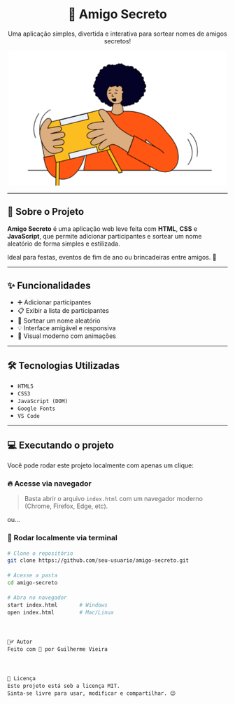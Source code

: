 <h1 align="center">🎁 Amigo Secreto</h1>
<p align="center">Uma aplicação simples, divertida e interativa para sortear nomes de amigos secretos!</p>

<p align="center">
  <img src="assets/amigo-secreto.png" alt="Amigo Secreto" width="500"/>
</p>

---

## 🚀 Sobre o Projeto

**Amigo Secreto** é uma aplicação web leve feita com **HTML**, **CSS** e **JavaScript**, que permite adicionar participantes e sortear um nome aleatório de forma simples e estilizada.

Ideal para festas, eventos de fim de ano ou brincadeiras entre amigos. 🎉

---

## ✨ Funcionalidades

- ➕ Adicionar participantes
- 📋 Exibir a lista de participantes
- 🎲 Sortear um nome aleatório
- 💡 Interface amigável e responsiva
- 🎨 Visual moderno com animações

---

## 🛠 Tecnologias Utilizadas

- `HTML5`
- `CSS3`
- `JavaScript (DOM)`
- `Google Fonts`
- `VS Code`

---

## 💻 Executando o projeto

Você pode rodar este projeto localmente com apenas um clique:

### 🔥 Acesse via navegador

> Basta abrir o arquivo `index.html` com um navegador moderno (Chrome, Firefox, Edge, etc).

ou…

### 🧪 Rodar localmente via terminal

```bash
# Clone o repositório
git clone https://github.com/seu-usuario/amigo-secreto.git

# Acesse a pasta
cd amigo-secreto

# Abra no navegador
start index.html       # Windows
open index.html        # Mac/Linux



🙋‍♂️ Autor
Feito com 💙 por Guilherme Vieira



📄 Licença
Este projeto está sob a licença MIT.
Sinta-se livre para usar, modificar e compartilhar. 😉
